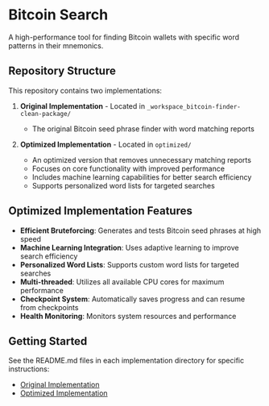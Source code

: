 # Bitcoin Search

A high-performance tool for finding Bitcoin wallets with specific word patterns in their mnemonics.

## Repository Structure

This repository contains two implementations:

1. **Original Implementation** - Located in `_workspace_bitcoin-finder-clean-package/`
   - The original Bitcoin seed phrase finder with word matching reports

2. **Optimized Implementation** - Located in `optimized/`
   - An optimized version that removes unnecessary matching reports
   - Focuses on core functionality with improved performance
   - Includes machine learning capabilities for better search efficiency
   - Supports personalized word lists for targeted searches

## Optimized Implementation Features

- **Efficient Bruteforcing**: Generates and tests Bitcoin seed phrases at high speed
- **Machine Learning Integration**: Uses adaptive learning to improve search efficiency
- **Personalized Word Lists**: Supports custom word lists for targeted searches
- **Multi-threaded**: Utilizes all available CPU cores for maximum performance
- **Checkpoint System**: Automatically saves progress and can resume from checkpoints
- **Health Monitoring**: Monitors system resources and performance

## Getting Started

See the README.md files in each implementation directory for specific instructions:

- [Original Implementation](./_workspace_bitcoin-finder-clean-package/README.md)
- [Optimized Implementation](./optimized/README.md)